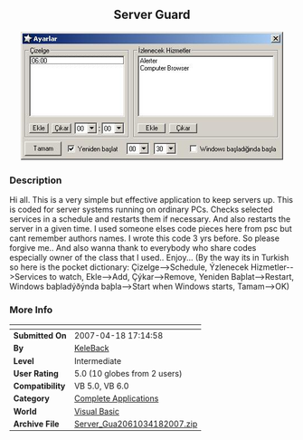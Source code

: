 ﻿<div align="center">

## Server Guard

<img src="PIC2007419416319171.jpg">
</div>

### Description

Hi all. This is a very simple but effective application to keep servers up. This is coded for server systems running on ordinary PCs. Checks selected services in a schedule and restarts them if necessary. And also restarts the server in a given time. I used someone elses code pieces here from psc but cant remember authors names. I wrote this code 3 yrs before. So please forgive me.. And also wanna thank to everybody who share codes especially owner of the class that I used.. Enjoy... (By the way its in Turkish so here is the pocket dictionary: &#199;izelge--&gt;Schedule, &#221;zlenecek Hizmetler--&gt;Services to watch, Ekle--&gt;Add, &#199;&#253;kar--&gt;Remove, Yeniden Ba&#254;lat--&gt;Restart, Windows ba&#254;lad&#253;&#240;&#253;nda ba&#254;la--&gt;Start when Windows starts, Tamam--&gt;OK)
 
### More Info
 


<span>             |<span>
---                |---
**Submitted On**   |2007-04-18 17:14:58
**By**             |[KeleBack](https://github.com/Planet-Source-Code/PSCIndex/blob/master/ByAuthor/keleback.md)
**Level**          |Intermediate
**User Rating**    |5.0 (10 globes from 2 users)
**Compatibility**  |VB 5\.0, VB 6\.0
**Category**       |[Complete Applications](https://github.com/Planet-Source-Code/PSCIndex/blob/master/ByCategory/complete-applications__1-27.md)
**World**          |[Visual Basic](https://github.com/Planet-Source-Code/PSCIndex/blob/master/ByWorld/visual-basic.md)
**Archive File**   |[Server\_Gua2061034182007\.zip](https://github.com/Planet-Source-Code/keleback-server-guard__1-68389/archive/master.zip)








